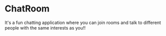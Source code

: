 # ChatRoom
It's a fun chatting application where you can join rooms and talk to different people with the same interests as you!!
